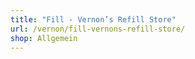 ```yaml
---
title: "Fill - Vernon’s Refill Store"
url: /vernon/fill-vernons-refill-store/
shop: Allgemein
---
```

